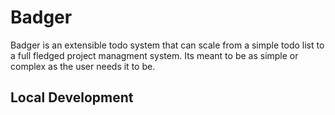 # Badger
Badger is an extensible todo system that can scale from a simple todo list to a full fledged project managment system. Its meant to be as simple or complex as the user needs it to be. 


## Local Development
